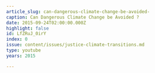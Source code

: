 ```yaml
---
article_slug: can-dangerous-climate-change-be-avoided-
caption: Can Dangerous Climate Change be Avoided ?
date: 2015-09-24T02:00:00.000Z
highlight: false
id: LfZRuJ_0irY
index: 0
issue: content/issues/justice-climate-transitions.md
type: youtube
years: 2015

---
```


